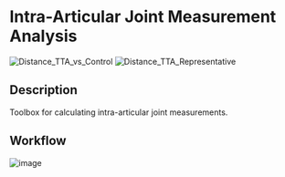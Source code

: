 # Intra-Articular Joint Measurement Analysis
![Distance_TTA_vs_Control](https://user-images.githubusercontent.com/69816397/211891169-d905490a-9692-4162-b5f7-3c27e6a9c24a.gif)
![Distance_TTA_Representative](https://github.com/Lenz-Lab/JMA/assets/69816397/01eee76b-907e-4b65-ab62-684c0f654f56)
## Description
Toolbox for calculating intra-articular joint measurements.

## Workflow
![image](https://github.com/Lenz-Lab/JMA/assets/69816397/79ed7059-d475-4531-a017-49fc7eeb09d0)

